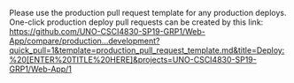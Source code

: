 Please use the production pull request template for any production deploys. One-click production deploy pull requests can be created by this link: https://github.com/UNO-CSCI4830-SP19-GRP1/Web-App/compare/production...development?quick_pull=1&template=production_pull_request_template.md&title=Deploy:%20[ENTER%20TITLE%20HERE]&projects=UNO-CSCI4830-SP19-GRP1/Web-App/1
